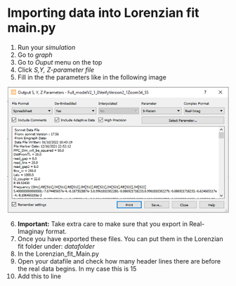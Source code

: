# Importing data into Lorenzian fit main.py

1. Run your *simulation* 
2. Go to *graph*
3. Go to *Ouput* menu on the top
4. Click *S,Y, Z-parameter file*
5. Fill in the the parameters like in the following image

![instruction1](./Images/Instruction1.png "Title")

6. **Important:** Take extra care to make sure that you export in Real-Imaginay format. 
7. Once you have exported these files. You can put them in the Lorenzian fit folder under: *datafolder*
8. In the Lorenzian_fit_Main.py
9. Open your datafile and check how many header lines there are before the real data begins. In my case this is 15
10. Add this to line 